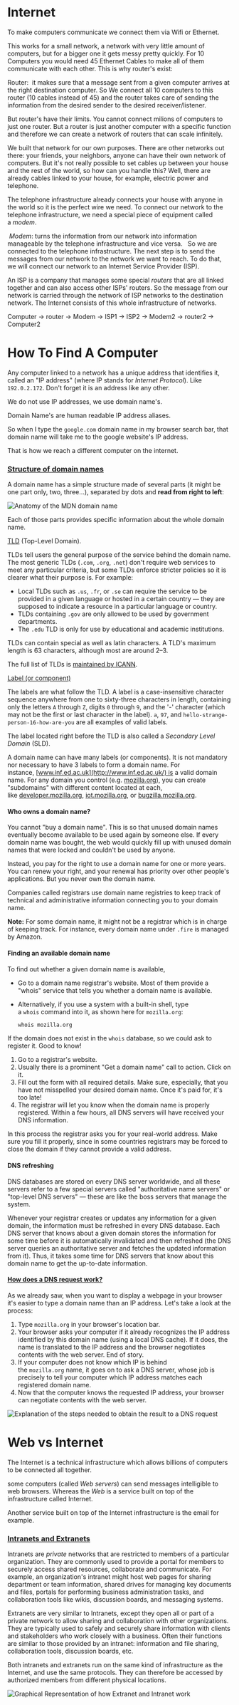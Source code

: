 # Internet

To make computers communicate we connect them via Wifi or Ethernet.

This works for a small network, a network with very little amount of computers, but for a bigger one it gets messy pretty quickly. For 10 Computers you would need 45 Ethernet Cables to make all of them communicate with each other. This is why router's exist:

Router:  it makes sure that a message sent from a given computer arrives at the right destination computer. So We connect all 10 computers to this router (10 cables instead of 45) and the router takes care of sending the information from the desired sender to the desired receiver/listener.

But router's have their limits. You cannot connect milions of computers to just one router. But a router is just another computer with a specific function and therefore we can create a network of routers that can scale infinitely.

We built that network for our own purposes. There are other networks out there: your friends, your neighbors, anyone can have their own network of computers. But it's not really possible to set cables up between your house and the rest of the world, so how can you handle this? Well, there are already cables linked to your house, for example, electric power and telephone. 

The telephone infrastructure already connects your house with anyone in the world so it is the perfect wire we need. To connect our network to the telephone infrastructure, we need a special piece of equipment called a _modem_.

 _Modem_: turns the information from our network into information manageable by the telephone infrastructure and vice versa.
 
So we are connected to the telephone infrastructure. The next step is to send the messages from our network to the network we want to reach. To do that, we will connect our network to an Internet Service Provider (ISP).

An ISP is a company that manages some special _routers_ that are all linked together and can also access other ISPs' routers. So the message from our network is carried through the network of ISP networks to the destination network. The Internet consists of this whole infrastructure of networks.

Computer -> router -> Modem -> ISP1 -> ISP2 -> Modem2 -> router2 -> Computer2

# How To Find A Computer

Any computer linked to a network has a unique address that identifies it, called an "IP address" (where IP stands for _Internet Protocol_). Like `192.0.2.172`. Don't forget it is an address like any other.

We do not use IP addresses, we use domain name's.

Domain Name's are human readable IP address aliases.

So when I type the `google.com` domain name in my browser search bar, that domain name will take me to the google website's IP address. 

That is how we reach a different computer on the internet.

### [Structure of domain names](https://developer.mozilla.org/en-US/docs/Learn/Common_questions/Web_mechanics/What_is_a_domain_name#structure_of_domain_names)

A domain name has a simple structure made of several parts (it might be one part only, two, three…), separated by dots and **read from right to left**:

![Anatomy of the MDN domain name](https://developer.mozilla.org/en-US/docs/Learn/Common_questions/Web_mechanics/What_is_a_domain_name/structure.png)

Each of those parts provides specific information about the whole domain name.

[TLD](https://developer.mozilla.org/en-US/docs/Glossary/TLD) (Top-Level Domain).

TLDs tell users the general purpose of the service behind the domain name. The most generic TLDs (`.com`, `.org`, `.net`) don't require web services to meet any particular criteria, but some TLDs enforce stricter policies so it is clearer what their purpose is. For example:

- Local TLDs such as `.us`, `.fr`, or `.se` can require the service to be provided in a given language or hosted in a certain country — they are supposed to indicate a resource in a particular language or country.
- TLDs containing `.gov` are only allowed to be used by government departments.
- The `.edu` TLD is only for use by educational and academic institutions.

TLDs can contain special as well as latin characters. A TLD's maximum length is 63 characters, although most are around 2–3.

The full list of TLDs is [maintained by ICANN](https://www.icann.org/resources/pages/tlds-2012-02-25-en).

[Label (or component)](https://developer.mozilla.org/en-US/docs/Learn/Common_questions/Web_mechanics/What_is_a_domain_name#label_or_component)

The labels are what follow the TLD. A label is a case-insensitive character sequence anywhere from one to sixty-three characters in length, containing only the letters `A` through `Z`, digits `0` through `9`, and the '-' character (which may not be the first or last character in the label). `a`, `97`, and `hello-strange-person-16-how-are-you` are all examples of valid labels.

The label located right before the TLD is also called a _Secondary Level Domain_ (SLD).

A domain name can have many labels (or components). It is not mandatory nor necessary to have 3 labels to form a domain name. For instance, [www.inf.ed.ac.uk](http://www.inf.ed.ac.uk/) is a valid domain name. For any domain you control (e.g. [mozilla.org](https://www.mozilla.org/en-US/)), you can create "subdomains" with different content located at each, like [developer.mozilla.org](https://developer.mozilla.org/), [iot.mozilla.org](https://iot.mozilla.org/), or [bugzilla.mozilla.org](https://bugzilla.mozilla.org/).


#### Who owns a domain name?

You cannot "buy a domain name". This is so that unused domain names eventually become available to be used again by someone else. If every domain name was bought, the web would quickly fill up with unused domain names that were locked and couldn't be used by anyone.

Instead, you pay for the right to use a domain name for one or more years. You can renew your right, and your renewal has priority over other people's applications. But you never own the domain name.

Companies called registrars use domain name registries to keep track of technical and administrative information connecting you to your domain name.

**Note:** For some domain name, it might not be a registrar which is in charge of keeping track. For instance, every domain name under `.fire` is managed by Amazon.

#### Finding an available domain name

To find out whether a given domain name is available,

- Go to a domain name registrar's website. Most of them provide a "whois" service that tells you whether a domain name is available.
- Alternatively, if you use a system with a built-in shell, type a `whois` command into it, as shown here for `mozilla.org`:
    
    ```bash
	whois mozilla.org
    ```

If the domain does not exist in the `whois` database, so we could ask to register it. Good to know!

1. Go to a registrar's website.
2. Usually there is a prominent "Get a domain name" call to action. Click on it.
3. Fill out the form with all required details. Make sure, especially, that you have not misspelled your desired domain name. Once it's paid for, it's too late!
4. The registrar will let you know when the domain name is properly registered. Within a few hours, all DNS servers will have received your DNS information.

In this process the registrar asks you for your real-world address. Make sure you fill it properly, since in some countries registrars may be forced to close the domain if they cannot provide a valid address.

#### DNS refreshing

DNS databases are stored on every DNS server worldwide, and all these servers refer to a few special servers called "authoritative name servers" or "top-level DNS servers" — these are like the boss servers that manage the system.

Whenever your registrar creates or updates any information for a given domain, the information must be refreshed in every DNS database. Each DNS server that knows about a given domain stores the information for some time before it is automatically invalidated and then refreshed (the DNS server queries an authoritative server and fetches the updated information from it). Thus, it takes some time for DNS servers that know about this domain name to get the up-to-date information.

#### [How does a DNS request work?](https://developer.mozilla.org/en-US/docs/Learn/Common_questions/Web_mechanics/What_is_a_domain_name#how_does_a_dns_request_work)

As we already saw, when you want to display a webpage in your browser it's easier to type a domain name than an IP address. Let's take a look at the process:

1. Type `mozilla.org` in your browser's location bar.
2. Your browser asks your computer if it already recognizes the IP address identified by this domain name (using a local DNS cache). If it does, the name is translated to the IP address and the browser negotiates contents with the web server. End of story.
3. If your computer does not know which IP is behind the `mozilla.org` name, it goes on to ask a DNS server, whose job is precisely to tell your computer which IP address matches each registered domain name.
4. Now that the computer knows the requested IP address, your browser can negotiate contents with the web server.

![Explanation of the steps needed to obtain the result to a DNS request](https://developer.mozilla.org/en-US/docs/Learn/Common_questions/Web_mechanics/What_is_a_domain_name/2014-10-dns-request2.png)
# Web vs Internet

The Internet is a technical infrastructure which allows billions of computers to be connected all together.

some computers (called _Web servers_) can send messages intelligible to web browsers. Whereas the _Web_ is a service built on top of the infrastructure called Internet.

Another service built on top of the Internet infrastructure is the email for example.

### [Intranets and Extranets](https://developer.mozilla.org/en-US/docs/Learn/Common_questions/Web_mechanics/How_does_the_Internet_work#intranets_and_extranets)

Intranets are _private_ networks that are restricted to members of a particular organization. They are commonly used to provide a portal for members to securely access shared resources, collaborate and communicate. For example, an organization's intranet might host web pages for sharing department or team information, shared drives for managing key documents and files, portals for performing business administration tasks, and collaboration tools like wikis, discussion boards, and messaging systems.

Extranets are very similar to Intranets, except they open all or part of a private network to allow sharing and collaboration with other organizations. They are typically used to safely and securely share information with clients and stakeholders who work closely with a business. Often their functions are similar to those provided by an intranet: information and file sharing, collaboration tools, discussion boards, etc.

Both intranets and extranets run on the same kind of infrastructure as the Internet, and use the same protocols. They can therefore be accessed by authorized members from different physical locations.

![Graphical Representation of how Extranet and Intranet work](https://developer.mozilla.org/en-US/docs/Learn/Common_questions/Web_mechanics/How_does_the_Internet_work/internet-schema-8.png)

